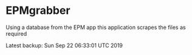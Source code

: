 # EPMgrabber
Using a database from the EPM app this application scrapes the files as required


Latest backup: Sun Sep 22 06:33:01 UTC 2019
